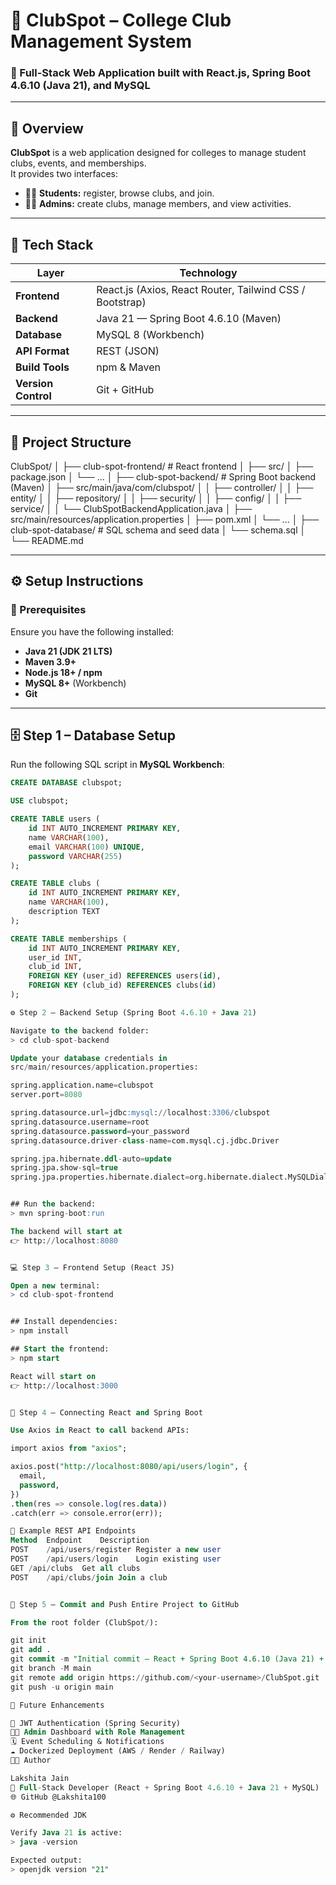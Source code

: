 # 🏫 ClubSpot – College Club Management System  

### 🚀 Full-Stack Web Application built with **React.js**, **Spring Boot 4.6.10 (Java 21)**, and **MySQL**

---

## 📖 Overview
**ClubSpot** is a web application designed for colleges to manage student clubs, events, and memberships.  
It provides two interfaces:
- 👩‍🎓 **Students:** register, browse clubs, and join.
- 🧑‍💼 **Admins:** create clubs, manage members, and view activities.

---

## 🧩 Tech Stack

| Layer | Technology |
|-------|-------------|
| **Frontend** | React.js (Axios, React Router, Tailwind CSS / Bootstrap) |
| **Backend** | Java 21 — Spring Boot 4.6.10 (Maven) |
| **Database** | MySQL 8 (Workbench) |
| **API Format** | REST (JSON) |
| **Build Tools** | npm & Maven |
| **Version Control** | Git + GitHub |

---

## 📁 Project Structure

ClubSpot/
│
├── club-spot-frontend/ # React frontend
│ ├── src/
│ ├── package.json
│ └── ...
│
├── club-spot-backend/ # Spring Boot backend (Maven)
│ ├── src/main/java/com/clubspot/
│ │ ├── controller/
│ │ ├── entity/
│ │ ├── repository/
│ │ ├── security/
│ │ ├── config/
│ │ ├── service/
│ │ └── ClubSpotBackendApplication.java
│ ├── src/main/resources/application.properties
│ ├── pom.xml
│ └── ...
│
├── club-spot-database/ # SQL schema and seed data
│ └── schema.sql
│
└── README.md


---

## ⚙️ Setup Instructions

### 🧰 Prerequisites
Ensure you have the following installed:
- **Java 21 (JDK 21 LTS)**
- **Maven 3.9+**
- **Node.js 18+ / npm**
- **MySQL 8+** (Workbench)
- **Git**

---

## 🗄️ Step 1 – Database Setup

Run the following SQL script in **MySQL Workbench**:

```sql
CREATE DATABASE clubspot;

USE clubspot;

CREATE TABLE users (
    id INT AUTO_INCREMENT PRIMARY KEY,
    name VARCHAR(100),
    email VARCHAR(100) UNIQUE,
    password VARCHAR(255)
);

CREATE TABLE clubs (
    id INT AUTO_INCREMENT PRIMARY KEY,
    name VARCHAR(100),
    description TEXT
);

CREATE TABLE memberships (
    id INT AUTO_INCREMENT PRIMARY KEY,
    user_id INT,
    club_id INT,
    FOREIGN KEY (user_id) REFERENCES users(id),
    FOREIGN KEY (club_id) REFERENCES clubs(id)
);

⚙️ Step 2 – Backend Setup (Spring Boot 4.6.10 + Java 21)

Navigate to the backend folder:
> cd club-spot-backend

Update your database credentials in
src/main/resources/application.properties:

spring.application.name=clubspot
server.port=8080

spring.datasource.url=jdbc:mysql://localhost:3306/clubspot
spring.datasource.username=root
spring.datasource.password=your_password
spring.datasource.driver-class-name=com.mysql.cj.jdbc.Driver

spring.jpa.hibernate.ddl-auto=update
spring.jpa.show-sql=true
spring.jpa.properties.hibernate.dialect=org.hibernate.dialect.MySQLDialect


## Run the backend:
> mvn spring-boot:run

The backend will start at
👉 http://localhost:8080


💻 Step 3 – Frontend Setup (React JS)

Open a new terminal:
> cd club-spot-frontend


## Install dependencies:
> npm install

## Start the frontend:
> npm start

React will start on
👉 http://localhost:3000


🔗 Step 4 – Connecting React and Spring Boot

Use Axios in React to call backend APIs:

import axios from "axios";

axios.post("http://localhost:8080/api/users/login", {
  email,
  password,
})
.then(res => console.log(res.data))
.catch(err => console.error(err));

🧠 Example REST API Endpoints
Method	Endpoint	Description
POST	/api/users/register	Register a new user
POST	/api/users/login	Login existing user
GET	/api/clubs	Get all clubs
POST	/api/clubs/join	Join a club


🧱 Step 5 – Commit and Push Entire Project to GitHub

From the root folder (ClubSpot/):

git init
git add .
git commit -m "Initial commit – React + Spring Boot 4.6.10 (Java 21) + MySQL"
git branch -M main
git remote add origin https://github.com/<your-username>/ClubSpot.git
git push -u origin main

🚀 Future Enhancements

🔐 JWT Authentication (Spring Security)
🧑‍💼 Admin Dashboard with Role Management
🗓️ Event Scheduling & Notifications
☁️ Dockerized Deployment (AWS / Render / Railway)
🧑‍💻 Author

Lakshita Jain
💼 Full-Stack Developer (React + Spring Boot 4.6.10 + Java 21 + MySQL)
🌐 GitHub @Lakshita100

⚙️ Recommended JDK

Verify Java 21 is active:
> java -version

Expected output:
> openjdk version "21"